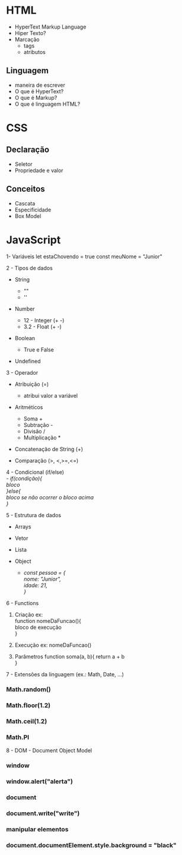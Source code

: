 # HTML
- HyperText Markup Language
- Hiper Texto?
- Marcação
  - tags
  - atributos 

## Linguagem
- maneira de escrever
- O que é HyperText?
- O que é Markup?
- O que é linguagem HTML?

# CSS

## Declaração
  - Seletor
  - Propriedade e valor

## Conceitos
- Cascata
- Especificidade
- Box Model

# JavaScript

1- Variáveis
  let estaChovendo = true
    const meuNome = "Junior"
  
2 - Tipos de dados
  - String
    - ""
    - ''

  - Number
    - 12 - Integer (+ -)
    - 3.2 - Float (+ -)

  - Boolean
    - True e False

  - Undefined

3 - Operador
  - Atribuição (=)
    - atribui valor a variável 

  - Aritméticos
    - Soma +
    - Subtração -
    - Divisão /
    - Multiplicação *

  - Concatenação de String (+)

  - Comparação (>, <,>=,<=)

4 - Condicional (if/else) </br>
     - _if(condição){  
    bloco  
      }else{  
         bloco se não ocorrer o bloco acima  
      }_  

5 - Estrutura de dados
  - Arrays
  - Vetor
  - Lista


  - Object</br>
    - _const pessoa = {  
          nome: "Junior",  
          idade: 21,  
    }_  

6 - Functions
  1. Criação 
    ex:</br>
      function nomeDaFuncao(){</br>
        bloco de execução</br>
    }</br>

  2. Execução
    ex:
      nomeDaFuncao()

  3. Parâmetros
      function soma(a, b){
      return a + b  
      }

7 - Extensões da linguagem (ex.: Math, Date, ...)

  ### Math.random()
  ### Math.floor(1.2)
  ### Math.ceil(1.2)
  ### Math.PI

8 - DOM - Document Object Model

  ### window
  ### window.alert("alerta")
  ### document
  ### document.write("write")
  ### manipular elementos
  ### document.documentElement.style.background = "black"


 
